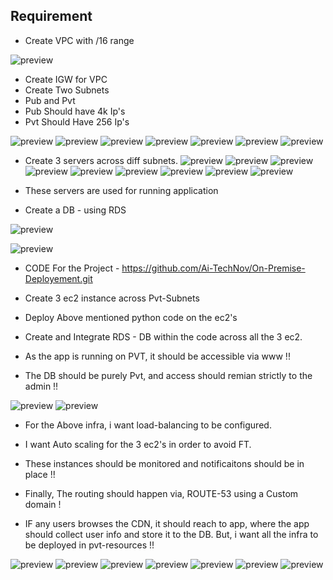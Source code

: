 ## Requirement 

- Create VPC with /16 range

![preview](images_folder/project/image1.jpg)
- Create IGW for VPC
- Create Two Subnets
- Pub and Pvt
- Pub Should have 4k Ip's
- Pvt Should Have 256 Ip's

![preview](images_folder/project/image2.jpg)
![preview](images_folder/project/image3.jpg)
![preview](images_folder/project/image4.jpg)
![preview](images_folder/project/image5.jpg)
![preview](images_folder/project/image6.jpg)
![preview](images_folder/project/image7.jpg)
![preview](images_folder/project/image8.jpg)


- Create 3 servers across diff subnets.
![preview](images_folder/project/image9.jpg)
![preview](images_folder/project/image10.jpg)
![preview](images_folder/project/image11.jpg)
![preview](images_folder/project/image12.jpg)
![preview](images_folder/project/image13.jpg)
![preview](images_folder/project/image14.jpg)
![preview](images_folder/project/image15.jpg)
![preview](images_folder/project/image16.jpg)
![preview](images_folder/project/image17.jpg)

- These servers are used for running application
- Create a DB - using RDS

![preview](images_folder/project/image18.jpg)

![preview](images_folder/project/image19.jpg)

- CODE For the Project - https://github.com/Ai-TechNov/On-Premise-Deployement.git

- Create 3 ec2 instance across Pvt-Subnets
- Deploy Above mentioned python code on the ec2's
- Create and Integrate RDS - DB within the code across all the 3 ec2. 
- As the app is running on PVT, it should be accessible via www !!
- The DB should be purely Pvt, and access should remian strictly to the admin !!

![preview](images_folder/project/image20.jpg)
![preview](images_folder/project/image21.jpg)

- For the Above infra, i want load-balancing to be configured.
- I want  Auto scaling for the 3 ec2's in order to avoid FT.
- These instances should be monitored and notificaitons should be in place !!

- Finally, The routing should happen via, ROUTE-53 using a Custom domain !

- IF any users browses the CDN, it should reach to app, where the app should collect user info and store it to the DB.
But, i want all the infra to be deployed in pvt-resources !!

![preview](images_folder/project/image22.jpg)
![preview](images_folder/project/image23.jpg)
![preview](images_folder/project/image24.jpg)
![preview](images_folder/project/image25.jpg)
![preview](images_folder/project/image26.jpg)
![preview](images_folder/project/image27.png)
![preview](images_folder/project/image28.png)
